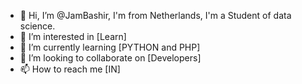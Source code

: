 - 👋 Hi, I’m @JamBashir, I'm from Netherlands, I'm a Student of data science.
- 👀 I’m interested in [Learn]
- 🌱 I’m currently learning [PYTHON and PHP] 
- 💞️ I’m looking to collaborate on [Developers]
- 📫 How to reach me [IN]

<!---
JamBashir/JamBashir is a ✨ special ✨ repository because its `README.md` (this file) appears on your GitHub profile.
You can click the Preview link to take a look at your changes.
--->
